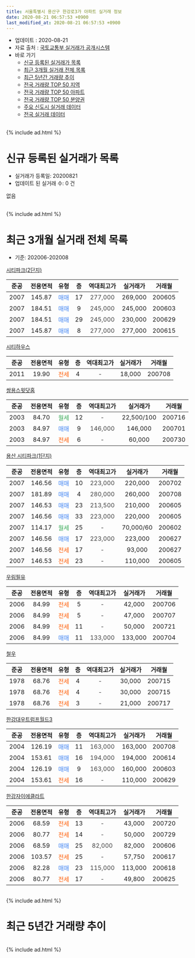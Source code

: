 ```yaml
---
title: 서울특별시 용산구 한강로3가 아파트 실거래 정보
date: 2020-08-21 06:57:53 +0900
last_modified_at: 2020-08-21 06:57:53 +0900
---
```


* 업데이트 : 2020-08-21
* 자료 출처 : [국토교통부 실거래가 공개시스템](http://rt.molit.go.kr)
* 바로 가기
    * [신규 등록된 실거래가 목록](#신규-등록된-실거래가-목록)
    * [최근 3개월 실거래 전체 목록](#최근-3개월-실거래-전체-목록)
    * [최근 5년간 거래량 추이](#최근-5년간-거래량-추이)
    * [전국 거래량 TOP 50 지역](https://inasie.github.io/apt-trade-info/최근-3개월-전국에서-가장-거래가-많이-발생한-지역)
    * [전국 거래량 TOP 50 아파트](https://inasie.github.io/apt-trade-info/최근-3개월-전국에서-가장-거래가-많이-발생한-아파트)
    * [전국 거래량 TOP 50 분양권](https://inasie.github.io/apt-trade-info/최근-3개월-전국에서-가장-거래가-많이-발생한-분양권)
    * [주요 신도시 실거래 데이터](https://inasie.github.io/apt-trade-info/주요-신도시)
    * [전국 실거래 데이터](https://inasie.github.io/apt-trade-info/전국)
<br>
{% include ad.html %}
<br>

# 신규 등록된 실거래가 목록
* 실거래가 등록일: 20200821
* 업데이트 된 실거래 수: 0 건

없음

<br>
{% include ad.html %}
<br>

# 최근 3개월 실거래 전체 목록
* 기준: 202006-202008


[시티파크(2단지)](https://search.naver.com/search.naver?query=%EC%84%9C%EC%9A%B8%ED%8A%B9%EB%B3%84%EC%8B%9C+%EC%9A%A9%EC%82%B0%EA%B5%AC+%ED%95%9C%EA%B0%95%EB%A1%9C3%EA%B0%80+%EC%8B%9C%ED%8B%B0%ED%8C%8C%ED%81%AC%282%EB%8B%A8%EC%A7%80%29)

|준공|전용면적|유형|층|역대최고가|실거래가|거래월|
|:---:|:---:|:---:|:---:|:---:|:---:|:---:|
|2007|145.87|<span style="color:#4285f3">매매</span>|17|<span style="color:#444444">277,000</span>|269,000|200605|
|2007|184.51|<span style="color:#4285f3">매매</span>|9|<span style="color:#444444">245,000</span>|245,000|200603|
|2007|184.51|<span style="color:#4285f3">매매</span>|29|<span style="color:#444444">245,000</span>|230,000|200629|
|2007|145.87|<span style="color:#4285f3">매매</span>|8|<span style="color:#444444">277,000</span>|277,000|200615|

[시티하우스](https://search.naver.com/search.naver?query=%EC%84%9C%EC%9A%B8%ED%8A%B9%EB%B3%84%EC%8B%9C+%EC%9A%A9%EC%82%B0%EA%B5%AC+%ED%95%9C%EA%B0%95%EB%A1%9C3%EA%B0%80+%EC%8B%9C%ED%8B%B0%ED%95%98%EC%9A%B0%EC%8A%A4)

|준공|전용면적|유형|층|역대최고가|실거래가|거래월|
|:---:|:---:|:---:|:---:|:---:|:---:|:---:|
|2011|19.90|<span style="color:#ff5a00">전세</span>|4|<span style="color:#444444">-</span>|18,000|200708|

[쌍용스윗닷홈](https://search.naver.com/search.naver?query=%EC%84%9C%EC%9A%B8%ED%8A%B9%EB%B3%84%EC%8B%9C+%EC%9A%A9%EC%82%B0%EA%B5%AC+%ED%95%9C%EA%B0%95%EB%A1%9C3%EA%B0%80+%EC%8C%8D%EC%9A%A9%EC%8A%A4%EC%9C%97%EB%8B%B7%ED%99%88)

|준공|전용면적|유형|층|역대최고가|실거래가|거래월|
|:---:|:---:|:---:|:---:|:---:|:---:|:---:|
|2003|84.70|<span style="color:#34a853">월세</span>|12|<span style="color:#444444">-</span>|22,500/100|200716|
|2003|84.97|<span style="color:#4285f3">매매</span>|9|<span style="color:#444444">146,000</span>|146,000|200701|
|2003|84.97|<span style="color:#ff5a00">전세</span>|6|<span style="color:#444444">-</span>|60,000|200730|

[용산 시티파크(1단지)](https://search.naver.com/search.naver?query=%EC%84%9C%EC%9A%B8%ED%8A%B9%EB%B3%84%EC%8B%9C+%EC%9A%A9%EC%82%B0%EA%B5%AC+%ED%95%9C%EA%B0%95%EB%A1%9C3%EA%B0%80+%EC%9A%A9%EC%82%B0+%EC%8B%9C%ED%8B%B0%ED%8C%8C%ED%81%AC%281%EB%8B%A8%EC%A7%80%29)

|준공|전용면적|유형|층|역대최고가|실거래가|거래월|
|:---:|:---:|:---:|:---:|:---:|:---:|:---:|
|2007|146.56|<span style="color:#4285f3">매매</span>|10|<span style="color:#444444">223,000</span>|220,000|200702|
|2007|181.89|<span style="color:#4285f3">매매</span>|4|<span style="color:#444444">280,000</span>|260,000|200708|
|2007|146.53|<span style="color:#4285f3">매매</span>|23|<span style="color:#444444">213,500</span>|210,000|200605|
|2007|146.56|<span style="color:#4285f3">매매</span>|33|<span style="color:#444444">223,000</span>|220,000|200605|
|2007|114.17|<span style="color:#34a853">월세</span>|25|<span style="color:#444444">-</span>|70,000/60|200602|
|2007|146.56|<span style="color:#4285f3">매매</span>|17|<span style="color:#444444">223,000</span>|223,000|200627|
|2007|146.56|<span style="color:#ff5a00">전세</span>|17|<span style="color:#444444">-</span>|93,000|200627|
|2007|146.53|<span style="color:#ff5a00">전세</span>|23|<span style="color:#444444">-</span>|110,000|200605|

[우림필유](https://search.naver.com/search.naver?query=%EC%84%9C%EC%9A%B8%ED%8A%B9%EB%B3%84%EC%8B%9C+%EC%9A%A9%EC%82%B0%EA%B5%AC+%ED%95%9C%EA%B0%95%EB%A1%9C3%EA%B0%80+%EC%9A%B0%EB%A6%BC%ED%95%84%EC%9C%A0)

|준공|전용면적|유형|층|역대최고가|실거래가|거래월|
|:---:|:---:|:---:|:---:|:---:|:---:|:---:|
|2006|84.99|<span style="color:#ff5a00">전세</span>|5|<span style="color:#444444">-</span>|42,000|200706|
|2006|84.99|<span style="color:#ff5a00">전세</span>|5|<span style="color:#444444">-</span>|47,000|200707|
|2006|84.99|<span style="color:#ff5a00">전세</span>|11|<span style="color:#444444">-</span>|50,000|200721|
|2006|84.99|<span style="color:#4285f3">매매</span>|11|<span style="color:#444444">133,000</span>|133,000|200704|

[철우](https://search.naver.com/search.naver?query=%EC%84%9C%EC%9A%B8%ED%8A%B9%EB%B3%84%EC%8B%9C+%EC%9A%A9%EC%82%B0%EA%B5%AC+%ED%95%9C%EA%B0%95%EB%A1%9C3%EA%B0%80+%EC%B2%A0%EC%9A%B0)

|준공|전용면적|유형|층|역대최고가|실거래가|거래월|
|:---:|:---:|:---:|:---:|:---:|:---:|:---:|
|1978|68.76|<span style="color:#ff5a00">전세</span>|4|<span style="color:#444444">-</span>|30,000|200715|
|1978|68.76|<span style="color:#ff5a00">전세</span>|4|<span style="color:#444444">-</span>|30,000|200715|
|1978|68.76|<span style="color:#ff5a00">전세</span>|3|<span style="color:#444444">-</span>|21,000|200717|

[한강대우트럼프월드3](https://search.naver.com/search.naver?query=%EC%84%9C%EC%9A%B8%ED%8A%B9%EB%B3%84%EC%8B%9C+%EC%9A%A9%EC%82%B0%EA%B5%AC+%ED%95%9C%EA%B0%95%EB%A1%9C3%EA%B0%80+%ED%95%9C%EA%B0%95%EB%8C%80%EC%9A%B0%ED%8A%B8%EB%9F%BC%ED%94%84%EC%9B%94%EB%93%9C3)

|준공|전용면적|유형|층|역대최고가|실거래가|거래월|
|:---:|:---:|:---:|:---:|:---:|:---:|:---:|
|2004|126.19|<span style="color:#4285f3">매매</span>|11|<span style="color:#444444">163,000</span>|163,000|200708|
|2004|153.61|<span style="color:#4285f3">매매</span>|16|<span style="color:#444444">194,000</span>|194,000|200614|
|2004|126.19|<span style="color:#4285f3">매매</span>|9|<span style="color:#444444">163,000</span>|160,000|200603|
|2004|153.61|<span style="color:#ff5a00">전세</span>|16|<span style="color:#444444">-</span>|110,000|200629|

[한강자이에클라트](https://search.naver.com/search.naver?query=%EC%84%9C%EC%9A%B8%ED%8A%B9%EB%B3%84%EC%8B%9C+%EC%9A%A9%EC%82%B0%EA%B5%AC+%ED%95%9C%EA%B0%95%EB%A1%9C3%EA%B0%80+%ED%95%9C%EA%B0%95%EC%9E%90%EC%9D%B4%EC%97%90%ED%81%B4%EB%9D%BC%ED%8A%B8)

|준공|전용면적|유형|층|역대최고가|실거래가|거래월|
|:---:|:---:|:---:|:---:|:---:|:---:|:---:|
|2006|68.59|<span style="color:#ff5a00">전세</span>|13|<span style="color:#444444">-</span>|43,000|200720|
|2006|80.77|<span style="color:#ff5a00">전세</span>|14|<span style="color:#444444">-</span>|50,000|200729|
|2006|68.59|<span style="color:#4285f3">매매</span>|25|<span style="color:#444444">82,000</span>|82,000|200606|
|2006|103.57|<span style="color:#ff5a00">전세</span>|25|<span style="color:#444444">-</span>|57,750|200617|
|2006|82.28|<span style="color:#4285f3">매매</span>|23|<span style="color:#444444">115,000</span>|113,000|200618|
|2006|80.77|<span style="color:#ff5a00">전세</span>|17|<span style="color:#444444">-</span>|49,800|200625|


<br>
{% include ad.html %}
<br>

# 최근 5년간 거래량 추이


<div style="width:100%;">
    <canvas id="deal_progress" height="200"></canvas>
</div>

<script>
new Chart(document.getElementById("deal_progress"), {
    type: 'line',
    data: {
        labels: ['201508','201509','201510','201511','201512','201601','201602','201603','201604','201605','201606','201607','201608','201609','201610','201611','201612','201701','201702','201703','201704','201705','201706','201707','201708','201709','201710','201711','201712','201801','201802','201803','201804','201805','201806','201807','201808','201809','201810','201811','201812','201901','201902','201903','201904','201905','201906','201907','201908','201909','201910','201911','201912','202001','202002','202003','202004','202005','202006','202007','202008'],
        datasets: [{
            label: '매매',
            pointRadius: 1,
            data: [7, 4, 1, 5, 2, 4, 1, 4, 8, 10, 6, 8, 9, 8, 6, 2, 3, 1, 1, 7, 7, 17, 10, 17, 4, 5, 6, 7, 13, 13, 14, 11, 8, 9, 7, 9, 12, 2, 1, 2, 0, 0, 1, 5, 1, 2, 6, 6, 3, 7, 10, 7, 7, 2, 4, 3, 0, 7, 11, 5, 0],
            borderColor: "rgba(255, 201, 14, 1)",
            backgroundColor: "rgba(255, 201, 14, 0.5)",
            fill: false,
            lineTension: 0
        },{
            label: '전월세',
            pointRadius: 1,
            data: [1, 9, 8, 7, 13, 11, 10, 8, 11, 10, 9, 8, 10, 8, 11, 6, 9, 9, 13, 15, 13, 9, 12, 9, 8, 13, 2, 15, 11, 13, 10, 11, 10, 7, 10, 13, 12, 8, 3, 5, 5, 7, 4, 3, 5, 6, 12, 9, 11, 10, 7, 7, 5, 6, 11, 13, 11, 10, 6, 11, 0],
            borderColor: "rgba(0, 141, 185, 1)",
            backgroundColor: "rgba(0, 141, 185, 0.5)",
            fill: false,
            lineTension: 0
        }
        ]
    },
    options: {
        responsive: true,
        title: {
            display: false
        },
        tooltips: {
            mode: 'index',
            intersect: false
        },
        hover: {
            mode: 'nearest',
            intersect: true
        },
        scales: {
            xAxes: [{
                display: true,
                scaleLabel: {
                    display: true,
                    labelString: '년/월'
                }
            }],
            yAxes: [{
                display: true,
                ticks: {
                    suggestedMin: 0,
                },
                scaleLabel: {
                    display: true,
                    labelString: '실거래 수'
                }
            }]
        }
    }
});

</script>


<br>
{% include ad.html %}
<br>


